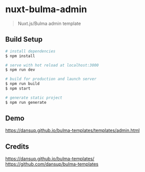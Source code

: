 # nuxt-bulma-admin

> Nuxt.js/Bulma admin template

## Build Setup

``` bash
# install dependencies
$ npm install

# serve with hot reload at localhost:3000
$ npm run dev

# build for production and launch server
$ npm run build
$ npm start

# generate static project
$ npm run generate
```

## Demo
https://dansup.github.io/bulma-templates/templates/admin.html

## Credits
https://dansup.github.io/bulma-templates/
https://github.com/dansup/bulma-templates